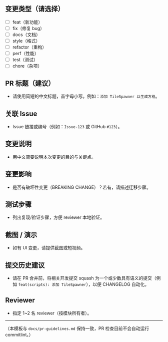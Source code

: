 ## 变更类型（请选择）
- [ ] feat（新功能）
- [ ] fix（修复 bug）
- [ ] docs（文档）
- [ ] style（格式）
- [ ] refactor（重构）
- [ ] perf（性能）
- [ ] test（测试）
- [ ] chore（杂项）

## PR 标题（建议）
- 请使用简短的中文标题，首字母小写。例如：`添加 TileSpawner 以生成方格`。

## 关联 Issue
- Issue 链接或编号（例如：`Issue-123` 或 GitHub `#123`）。

## 变更说明
- 用中文简要说明本次变更的目的与关键点。

## 变更影响
- 是否有破坏性变更（BREAKING CHANGE）？若有，请描述迁移步骤。

## 测试步骤
- 列出复现/验证步骤，方便 reviewer 本地验证。

## 截图 / 演示
- 如有 UI 变更，请提供截图或短视频。

## 提交历史建议
- 请在 PR 合并前，将相关开发提交 squash 为一个或少数具有语义的提交（例如 `feat(scripts): 添加 TileSpawner`），以便 CHANGELOG 自动化。

## Reviewer
- 指定 1~2 名 reviewer（按模块所有者）。

---

（本模板与 `docs/pr-guidelines.md` 保持一致，PR 检查目前不会自动运行 commitlint。）